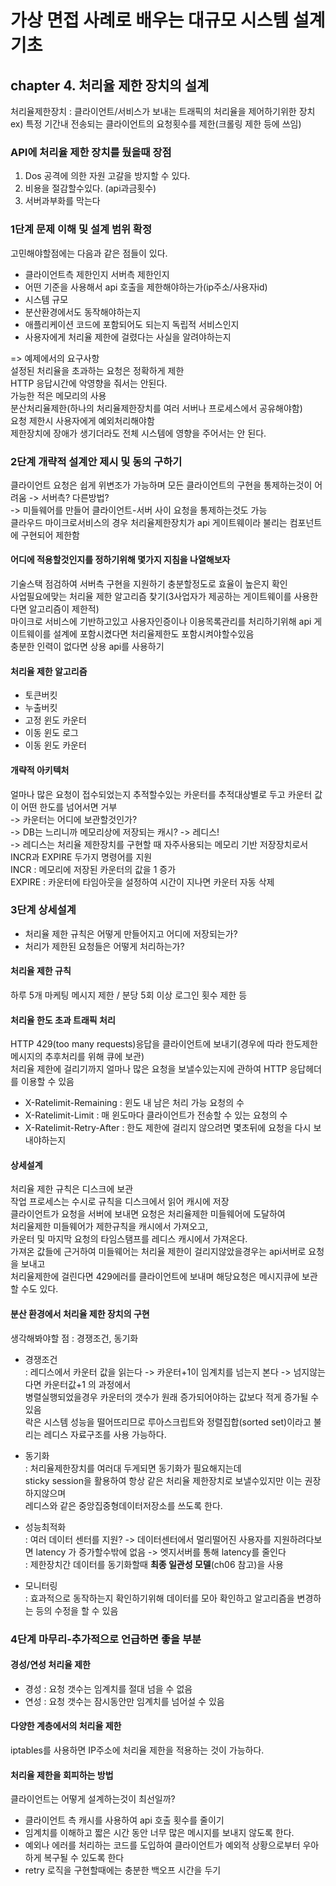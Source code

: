 # 가상 면접 사례로 배우는 대규모 시스템 설계 기초

## chapter 4. 처리율 제한 장치의 설계
처리율제한장치 : 클라이언트/서비스가 보내는 트래픽의 처리율을 제어하기위한 장치  
ex) 특정 기간내 전송되는 클라이언트의 요청횟수를 제한(크롤링 제한 등에 쓰임)  

### API에 처리율 제한 장치를 뒀을때 장점  
1. Dos 공격에 의한 자원 고갈을 방지할 수 있다.  
2. 비용을 절감할수있다. (api과금횟수)
3. 서버과부화를 막는다  

### 1단계 문제 이해 및 설계 범위 확정
고민해야할점에는 다음과 같은 점들이 있다.  
- 클라이언트측 제한인지 서버측 제한인지
- 어떤 기준을 사용해서 api 호출을 제한해야하는가(ip주소/사용자id)
- 시스템 규모
- 분산환경에서도 동작해야하는지
- 애플리케이션 코드에 포함되어도 되는지 독립적 서비스인지
- 사용자에게 처리율 제한에 걸렸다는 사실을 알려야하는지

=> 예제에서의 요구사항  
설정된 처리율을 초과하는 요청은 정확하게 제한  
HTTP 응답시간에 악영향을 줘서는 안된다.  
가능한 적은 메모리의 사용  
분산처리율제한(하나의 처리율제한장치를 여러 서버나 프로세스에서 공유해야함)  
요청 제한시 사용자에게 예외처리해야함  
제한장치에 장애가 생기더라도 전체 시스템에 영향을 주어서는 안 된다.  

### 2단계 개략적 설계안 제시 및 동의 구하기
클라이언트 요청은 쉽게 위변조가 가능하며 모든 클라이언트의 구현을 통제하는것이 어려움 -> 서버측? 다른방법?  
-> 미들웨어를 만들어 클라이언트-서버 사이 요청을 통제하는것도 가능  
클라우드 마이크로서비스의 경우 처리율제한장치가 api 게이트웨이라 불리는 컴포넌트에 구현되어 제한함  

#### 어디에 적용할것인지를 정하기위해 몇가지 지침을 나열해보자
기술스택 점검하여 서버측 구현을 지원하기 충분할정도로 효율이 높은지 확인  
사업필요에맞는 처리율 제한 알고리즘 찾기(3사업자가 제공하는 게이트웨이를 사용한다면 알고리즘이 제한적)  
마이크로 서비스에 기반하고있고 사용자인증이나 이용목록관리를 처리하기위해 api 게이트웨이를 설계에 포함시켰다면 처리율제한도 포함시켜야할수있음  
충분한 인력이 없다면 상용 api를 사용하기  

#### 처리율 제한 알고리즘
- 토큰버킷
- 누출버킷
- 고정 윈도 카운터
- 이동 윈도 로그
- 이동 윈도 카운터

#### 개략적 아키텍처
얼마나 많은 요청이 접수되었는지 추적할수있는 카운터를 추적대상별로 두고 카운터 값이 어떤 한도를 넘어서면 거부  
-> 카운터는 어디에 보관할것인가?  
-> DB는 느리니까 메모리상에 저장되는 캐시? -> 레디스!  
-> 레디스는 처리율 제한장치를 구현할 때 자주사용되는 메모리 기반 저장장치로서 INCR과 EXPIRE 두가지 명령어를 지원  
INCR : 메모리에 저장된 카운터의 값을 1 증가  
EXPIRE : 카운터에 타임아웃을 설정하여 시간이 지나면 카운터 자동 삭제  

### 3단계 상세설계
- 처리율 제한 규칙은 어떻게 만들어지고 어디에 저장되는가?
- 처리가 제한된 요청들은 어떻게 처리하는가?

#### 처리율 제한 규칙
하루 5개 마케팅 메시지 제한 / 분당 5회 이상 로그인 횟수 제한 등

#### 처리율 한도 초과 트래픽 처리
HTTP 429(too many requests)응답을 클라이언트에 보내기(경우에 따라 한도제한 메시지의 추후처리를 위해 큐에 보관)  
처리율 제한에 걸리기까지 얼마나 많은 요청을 보낼수있는지에 관하여 HTTP 응답헤더를 이용할 수 있음  
- X-Ratelimit-Remaining : 윈도 내 남은 처리 가능 요청의 수  
- X-Ratelimit-Limit : 매 윈도마다 클라이언트가 전송할 수 있는 요청의 수  
- X-Ratelimit-Retry-After : 한도 제한에 걸리지 않으려면 몇초뒤에 요청을 다시 보내야하는지  

#### 상세설계
처리율 제한 규칙은 디스크에 보관  
작업 프로세스는 수시로 규칙을 디스크에서 읽어 캐시에 저장  
클라이언트가 요청을 서버에 보내면 요청은 처리율제한 미들웨어에 도달하여  
처리율제한 미들웨어가 제한규칙을 캐시에서 가져오고,  
카운터 및 마지막 요청의 타임스탬프를 레디스 캐시에서 가져온다.  
가져온 값들에 근거하여 미들웨어는 처리율 제한이 걸리지않았을경우는 api서버로 요청을 보내고  
처리율제한에 걸린다면 429에러를 클라이언트에 보내며 해당요청은 메시지큐에 보관할 수도 있다.  

#### 분산 환경에서 처리율 제한 장치의 구현
생각해봐야할 점 : 경쟁조건, 동기화  

- 경쟁조건  
: 레디스에서 카운터 값을 읽는다 -> 카운터+1이 임계치를 넘는지 본다 -> 넘지않는다면 카운터값+1 의 과정에서  
병렬실행되었을경우 카운터의 갯수가 원래 증가되어야하는 값보다 적게 증가될 수 있음  
락은 시스템 성능을 떨어뜨리므로 루아스크립트와 정렬집합(sorted set)이라고 불리는 레디스 자료구조를 사용 가능하다.  

- 동기화  
: 처리율제한장치를 여러대 두게되면 동기화가 필요해지는데  
sticky session을 활용하여 항상 같은 처리율 제한장치로 보낼수있지만 이는 권장하지않으며  
레디스와 같은 중앙집중형데이터저장소를 쓰도록 한다.  

- 성능최적화  
: 여러 데이터 센터를 지원? -> 데이터센터에서 멀리떨어진 사용자를 지원하려다보면 latency 가 증가할수밖에 없음 -> 엣지서버를 통해 latency를 줄인다  
: 제한장치간 데이터를 동기화할때 **최종 일관성 모델**(ch06 참고)을 사용  

- 모니터링  
: 효과적으로 동작하는지 확인하기위해 데이터를 모아 확인하고 알고리즘을 변경하는 등의 수정을 할 수 있음  


### 4단계 마무리-추가적으로 언급하면 좋을 부분  
#### 경성/연성 처리율 제한  
- 경성 : 요청 갯수는 임계치를 절대 넘을 수 없음  
- 연성 : 요청 갯수는 잠시동안만 임계치를 넘어설 수 있음  

#### 다양한 계층에서의 처리율 제한  
iptables를 사용하면 IP주소에 처리율 제한을 적용하는 것이 가능하다.  

#### 처리율 제한을 회피하는 방법  
클라이언트는 어떻게 설계하는것이 최선일까?  
- 클라이언트 측 캐시를 사용하여 api 호출 횟수를 줄이기  
- 임계치를 이해하고 짧은 시간 동안 너무 많은 메시지를 보내지 않도록 한다.  
- 예외나 에러를 처리하는 코드를 도입하여 클라이언트가 예외적 상황으로부터 우아하게 복구될 수 있도록 한다  
- retry 로직을 구현할때에는 충분한 백오프 시간을 두기